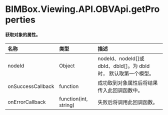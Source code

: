#  BIMBox.Viewing.API.OBVApi.getProperties



####       获取对象的属性。



| 名称 | 类型 | 描述 |
| :--- | :--- | :--- |
| nodeId | Object |   nodeId、nodeId\[\]或 dbId、dbId\[\]。为 dbId 时， 默认取第一个模型。 |
|   onSuccessCallback |   function |   成功取到对象属性后将结果传入此回调函数中。 |
|  onErrorCallback |    function\(int, string\) |   失败后将调用此回调函数。 |



